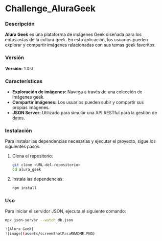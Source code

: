# Challenge_AluraGeek

### Descripción
**Alura Geek** es una plataforma de imágenes Geek diseñada para los entusiastas de la cultura geek. En esta aplicación, los usuarios pueden explorar y compartir imágenes relacionadas con sus temas geek favoritos.

### Versión
**Versión:** 1.0.0

### Características
- **Exploración de imágenes:** Navega a través de una colección de imágenes geek.
- **Compartir imágenes:** Los usuarios pueden subir y compartir sus propias imágenes.
- **JSON Server:** Utilizado para simular una API RESTful para la gestión de datos.

### Instalación
Para instalar las dependencias necesarias y ejecutar el proyecto, sigue los siguientes pasos:

1. Clona el repositorio:
    ```bash
    git clone <URL-del-repositorio>
    cd alura_geek
    ```

2. Instala las dependencias:
    ```bash
    npm install
    ```

### Uso
Para iniciar el servidor JSON, ejecuta el siguiente comando:

```bash
npx json-server --watch db.json

![Alura Geek]
![image](assets/screenShotParaREADME.PNG)

